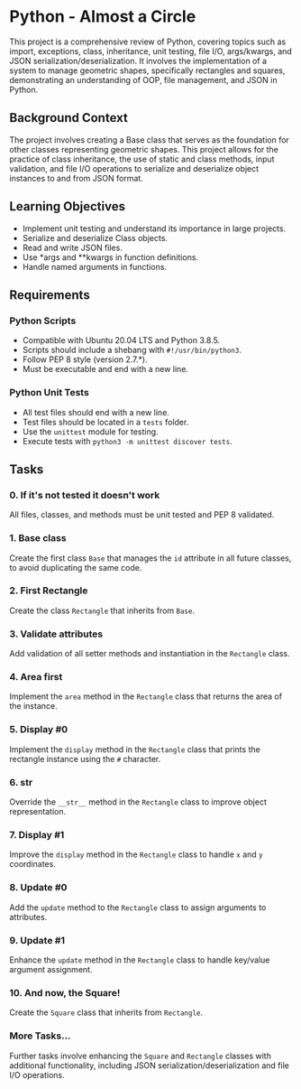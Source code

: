# Python - Almost a Circle

This project is a comprehensive review of Python, covering topics such as import, exceptions, class, inheritance, unit testing, file I/O, args/kwargs, and JSON serialization/deserialization. It involves the implementation of a system to manage geometric shapes, specifically rectangles and squares, demonstrating an understanding of OOP, file management, and JSON in Python.

## Background Context

The project involves creating a Base class that serves as the foundation for other classes representing geometric shapes. This project allows for the practice of class inheritance, the use of static and class methods, input validation, and file I/O operations to serialize and deserialize object instances to and from JSON format.

## Learning Objectives

- Implement unit testing and understand its importance in large projects.
- Serialize and deserialize Class objects.
- Read and write JSON files.
- Use *args and **kwargs in function definitions.
- Handle named arguments in functions.

## Requirements

### Python Scripts

- Compatible with Ubuntu 20.04 LTS and Python 3.8.5.
- Scripts should include a shebang with `#!/usr/bin/python3`.
- Follow PEP 8 style (version 2.7.*).
- Must be executable and end with a new line.

### Python Unit Tests

- All test files should end with a new line.
- Test files should be located in a `tests` folder.
- Use the `unittest` module for testing.
- Execute tests with `python3 -m unittest discover tests`.

## Tasks

### 0. If it's not tested it doesn't work

All files, classes, and methods must be unit tested and PEP 8 validated.

### 1. Base class

Create the first class `Base` that manages the `id` attribute in all future classes, to avoid duplicating the same code.

### 2. First Rectangle

Create the class `Rectangle` that inherits from `Base`.

### 3. Validate attributes

Add validation of all setter methods and instantiation in the `Rectangle` class.

### 4. Area first

Implement the `area` method in the `Rectangle` class that returns the area of the instance.

### 5. Display #0

Implement the `display` method in the `Rectangle` class that prints the rectangle instance using the `#` character.

### 6. __str__

Override the `__str__` method in the `Rectangle` class to improve object representation.

### 7. Display #1

Improve the `display` method in the `Rectangle` class to handle `x` and `y` coordinates.

### 8. Update #0

Add the `update` method to the `Rectangle` class to assign arguments to attributes.

### 9. Update #1

Enhance the `update` method in the `Rectangle` class to handle key/value argument assignment.

### 10. And now, the Square!

Create the `Square` class that inherits from `Rectangle`.

### More Tasks...

Further tasks involve enhancing the `Square` and `Rectangle` classes with additional functionality, including JSON serialization/deserialization and file I/O operations.


